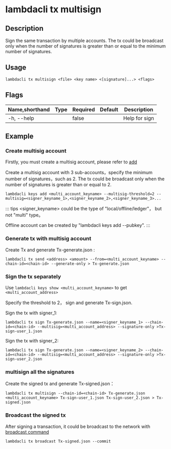 # lambdacli tx multisign

## Description

Sign the same transaction by multiple accounts. The tx could be broadcast only when the number of signatures is greater than or equal to the minimum number of signatures.


## Usage
```
lambdacli tx multisign <file> <key name> <[signature]...> <flags>
```

## Flags
| Name,shorthand | Type   | Required | Default               | Description                                                  |
| -------------- | ------ | -------- | --------------------- | ------------------------------------------------------------ |
| -h, --help       |        | false     |                       |  Help for sign                                        |

## Example

### Create multisig account 

Firstly, you must create a multisig account, please refer to [add](../keys/add.md)

Create a multisig account with 3 sub-accounts，specify the minimum number of signatures，such as 2. The tx could be broadcast only when the number of signatures is greater than or equal to 2.

```  
lambdacli keys add <multi_account_keyname> --multisig-threshold=2 --multisig=<signer_keyname_1>,<signer_keyname_2>,<signer_keyname_3>...
```

::: tips
<signer_keyname> could be the type of "local/offline/ledger"， but not "multi" type。

Offline account can be created by "lambdacli keys add --pubkey". 
:::

### Generate tx with multisig account

Create Tx and generate Tx-generate.json :
```  
lambdacli tx send <address> <amount> --from=<multi_account_keyname> --chain-id=<chain-id> --generate-only > Tx-generate.json
```

### Sign the tx separately

Use `lambdacli keys show <multi_account_keyname>` to get `<multi_account_address>`

Specify the threshold to 2， sign and generate Tx-sign.json.

Sign the tx with signer_1:
```  
lambdacli tx sign Tx-generate.json --name=<signer_keyname_1> --chain-id=<chain-id> --multisig=<multi_account_address> --signature-only >Tx-sign-user_1.json
```

Sign the tx with signer_2:
```  
lambdacli tx sign Tx-generate.json --name=<signer_keyname_2> --chain-id=<chain-id> --multisig=<multi_account_address> --signature-only >Tx-sign-user_2.json
```

### multisign all the signatures

Create the signed tx and generate Tx-signed.json：

```  
lambdacli tx multisign --chain-id=<chain-id> Tx-generate.json <multi_account_keyname> Tx-sign-user_1.json Tx-sign-user_2.json > Tx-signed.json
```


### Broadcast the signed tx

After signing a transaction, it could be broadcast to the network with [broadcast command](broadcast.md)

```  
lambdacli tx broadcast Tx-signed.json --commit
```
